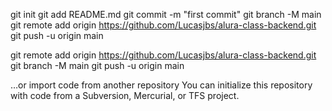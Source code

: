 git init
git add README.md
git commit -m "first commit"
git branch -M main
git remote add origin https://github.com/Lucasjbs/alura-class-backend.git
git push -u origin main

git remote add origin https://github.com/Lucasjbs/alura-class-backend.git
git branch -M main
git push -u origin main

…or import code from another repository
You can initialize this repository with code from a Subversion, Mercurial, or TFS project.